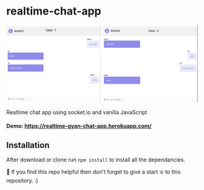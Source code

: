 # realtime-chat-app
![realtime-chat-app](https://github.com/codersgyan/realtime-chat-app/blob/master/img/Capture.PNG)

Realtime chat app using socket.io and vanilla JavaScript

#### Demo: https://realtime-gyan-chat-app.herokuapp.com/

## Installation 
After download or clone run `npm install` to install all the dependancies.

🙏 If you find this repo helpful then don't forget to give a start ❇️ to this repository. :)
